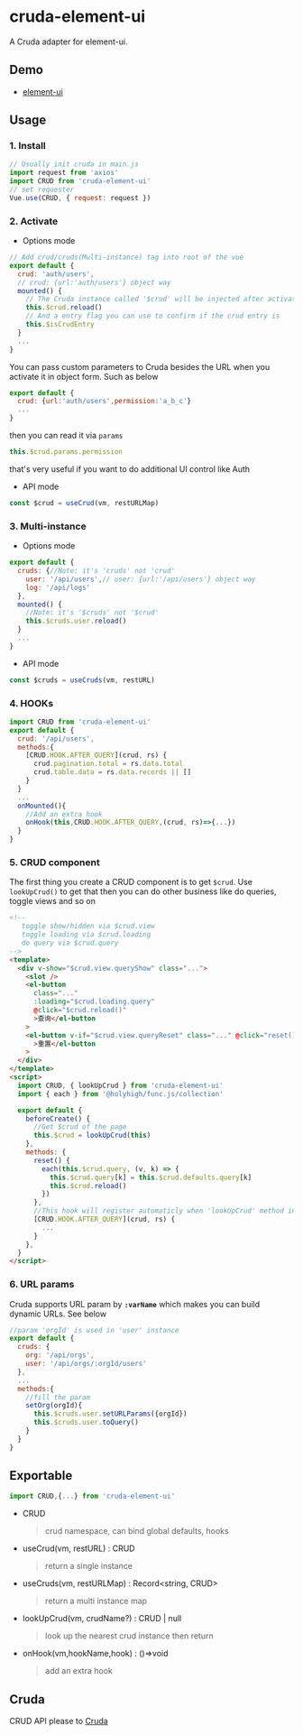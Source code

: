 # cruda-element-ui
A Cruda adapter for element-ui.

## Demo
- [element-ui](https://stackblitz.com/edit/cruda-element-ui?file=src%2FApp.vue)

## Usage
### 1. Install
```js
// Usually init cruda in main.js
import request from 'axios'
import CRUD from 'cruda-element-ui'
// set requester
Vue.use(CRUD, { request: request })
```
### 2. Activate
- Options mode
```js
// Add crud/cruds(Multi-instance) tag into root of the vue
export default {
  crud: 'auth/users',
  // crud: {url:'auth/users'} object way
  mounted() {
    // The Cruda instance called '$crud' will be injected after activation 
    this.$crud.reload()
    // And a entry flag you can use to confirm if the crud entry is
    this.$isCrudEntry
  }
  ...
}
```

You can pass custom parameters to Cruda besides the URL when you activate it in object form. Such as below
```js
export default {
  crud: {url:'auth/users',permission:'a_b_c'}
  ...
}
```

then you can read it via `params`

```js
this.$crud.params.permission
```

that's very useful if you want to do additional UI control like Auth

- API mode
```js
const $crud = useCrud(vm, restURLMap)
```
### 3. Multi-instance
- Options mode
```js
export default {
  cruds: {//Note: it's 'cruds' not 'crud'
    user: '/api/users',// user: {url:'/api/users'} object way
    log: '/api/logs'
  },
  mounted() {
    //Note: it's '$cruds' not '$crud'
    this.$cruds.user.reload()
  }
  ...
}
```
- API mode
```js
const $cruds = useCruds(vm, restURL)
```
### 4. HOOKs
```js
import CRUD from 'cruda-element-ui'
export default {
  crud: '/api/users',
  methods:{
    [CRUD.HOOK.AFTER_QUERY](crud, rs) {
      crud.pagination.total = rs.data.total
      crud.table.data = rs.data.records || []
    }
  }
  ...
  onMounted(){
    //Add an extra hook
    onHook(this,CRUD.HOOK.AFTER_QUERY,(crud, rs)=>{...})
  }
}
```
### 5. CRUD component
The first thing you create a CRUD component is to get `$crud`. Use `lookUpCrud()` to get that then you can do other business like do queries, toggle views and so on

```html
<!--
   toggle show/hidden via $crud.view
   toggle loading via $crud.loading
   do query via $crud.query
-->
<template>
  <div v-show="$crud.view.queryShow" class="...">
    <slot />
    <el-button
      class="..."
      :loading="$crud.loading.query"
      @click="$crud.reload()"
      >查询</el-button
    >
    <el-button v-if="$crud.view.queryReset" class="..." @click="reset()"
      >重置</el-button
    >
  </div>
</template>
<script>
  import CRUD, { lookUpCrud } from 'cruda-element-ui'
  import { each } from '@holyhigh/func.js/collection'

  export default {
    beforeCreate() {
      //Get $crud of the page
      this.$crud = lookUpCrud(this)
    },
    methods: {
      reset() {
        each(this.$crud.query, (v, k) => {
          this.$crud.query[k] = this.$crud.defaults.query[k]
          this.$crud.reload()
        })
      },
      //This hook will register automaticly when 'lookUpCrud' method invoded
      [CRUD.HOOK.AFTER_QUERY](crud, rs) {
        ...
      }
    },
  }
</script>
```
### 6. URL params
Cruda supports URL param by **`:varName`** which makes you can build dynamic URLs. See below 

```js
//param 'orgId' is used in 'user' instance
export default {
  cruds: {
    org: '/api/orgs',
    user: '/api/orgs/:orgId/users'
  },
  ...
  methods:{
    //fill the param
    setOrg(orgId){
      this.$cruds.user.setURLParams({orgId})
      this.$cruds.user.toQuery()
    }
  }
}
```

## Exportable

```js
import CRUD,{...} from 'cruda-element-ui'
```

- CRUD 
  > crud namespace, can bind global defaults, hooks
- useCrud(vm, restURL) : CRUD
  > return a single instance 
- useCruds(vm, restURLMap) : Record<string, CRUD>
  > return a multi instance map 
- lookUpCrud(vm, crudName?) : CRUD | null
  > look up the nearest crud instance then return
- onHook(vm,hookName,hook) : ()=>void
  > add an extra hook

## Cruda
CRUD API please to [Cruda](https://github.com/holyhigh2/cruda)
